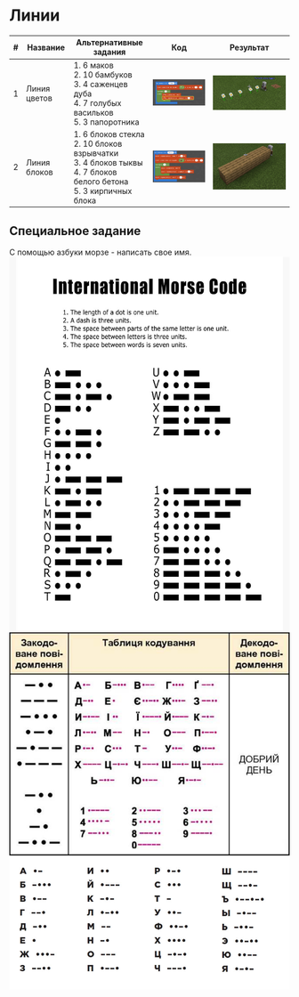 # Линии
|#|Название|Альтернативные задания|Код|Результат|
|---|---|---|---|---|
|1|Линия цветов| 1. 6 маков <br> 2. 10 бамбуков <br> 3. 4 саженцев дуба <br> 4. 7 голубых васильков<br> 5. 3 папоротника|<a href = 'https://makecode.com/_RCyK9D142F1H'><img src = './img/fline.jpg' width=500></a>|<img src = './img/fline_res.png' width=500>|
|2|Линия блоков| 1. 6 блоков стекла <br> 2. 10 блоков взрывчатки <br> 3. 4 блоков тыквы <br> 4. 7 блоков белого бетона<br> 5. 3 кирпичных блока|<a href = 'https://makecode.com/_Jq8eFa0EUUyJ'><img src = './img/bline.png' width=500></a>|<img src = './img/bline_res.png' width=500>|
## Специальное задание
С помощью азбуки морзе - написать свое имя.  
<img src = './img/morse_code_en.jpeg' width = 600> 
<img src = './img/morse_code_ua.jpeg' width = 600>  
<img src = './img/morse_code_ru.jpeg' width = 600>  
